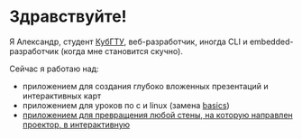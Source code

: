 # Здравствуйте!
Я Александр, студент [КубГТУ](https://kubstu.ru), веб-разработчик, иногда CLI и embedded-разработчик (когда мне становится скучно).

Сейчас я работаю над:
- приложением для создания глубоко вложенных презентаций и интерактивных карт
- приложением для уроков по c и linux (замена [basics](https://github.com/alexanderthesensei/basics))
- [приложением для превращения любой стены, на которую направлен проектор, в интерактивную](https://snsalx.github.io/wall)
